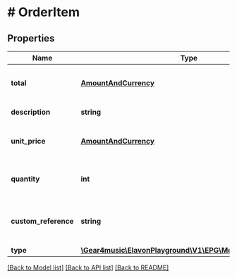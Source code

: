 # # OrderItem

## Properties

Name | Type | Description | Notes
------------ | ------------- | ------------- | -------------
**total** | [**AmountAndCurrency**](AmountAndCurrency.md) | Total for this item, accounting for quantity |
**description** | **string** | Description of the item | [optional]
**unit_price** | [**AmountAndCurrency**](AmountAndCurrency.md) | Cost of an individual unit in the order. | [optional]
**quantity** | **int** | The number of units being purchased. | [optional] [default to 1]
**custom_reference** | **string** | Optional reference provided by the merchant. | [optional]
**type** | [**\Gear4music\ElavonPlayground\V1\EPG\Model\OrderItemType**](OrderItemType.md) |  | [optional]

[[Back to Model list]](../../README.md#models) [[Back to API list]](../../README.md#endpoints) [[Back to README]](../../README.md)
